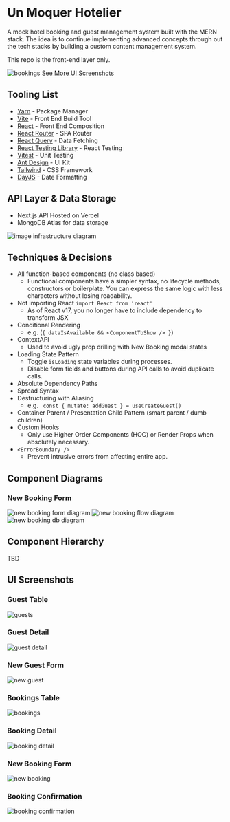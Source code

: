 # Un Moquer Hotelier

A mock hotel booking and guest management system built with the MERN stack. The idea is to continue implementing advanced concepts through out the tech stacks by building a custom content management system.

This repo is the front-end layer only.

![bookings](./docs/ui/Bookings.png)
[See More UI Screenshots](#ui-screenshots)


## Tooling List

- [Yarn](https://yarnpkg.com/) - Package Manager
- [Vite](https://vitejs.dev/) - Front End Build Tool
- [React](https://react.dev/) - Front End Composition
- [React Router](https://github.com/remix-run/react-router#readme) - SPA Router
- [React Query](https://tanstack.com/query/v4/docs/react/overview) - Data Fetching
- [React Testing Library](https://testing-library.com/) - React Testing
- [Vitest](https://vitest.dev/) - Unit Testing
- [Ant Design](https://ant.design/) - UI Kit
- [Tailwind](https://tailwindcss.com/) - CSS Framework
- [DayJS](https://day.js.org/) - Date Formatting

## API Layer & Data Storage

- Next.js API Hosted on Vercel
- MongoDB Atlas for data storage

![image infrastructure diagram](./docs/UnMoquerHotelier-Infrastructure.jpg)

## Techniques & Decisions

- All function-based components (no class based)
  - Functional components have a simpler syntax, no lifecycle methods, constructors or boilerplate. You can express the same logic with less characters without losing readability.
- Not importing React `import React from 'react'`
  - As of React v17, you no longer have to include dependency to transform JSX
- Conditional Rendering
  - e.g. (`{ dataIsAvailable && <ComponentToShow /> }`)
- ContextAPI
  - Used to avoid ugly prop drilling with New Booking modal states
- Loading State Pattern
  - Toggle `isLoading` state variables during processes.
  - Disable form fields and buttons during API calls to avoid duplicate calls.
- Absolute Dependency Paths
- Spread Syntax
- Destructuring with Aliasing
  - e.g. ` const { mutate: addGuest } = useCreateGuest()`
- Container Parent / Presentation Child Pattern (smart parent / dumb children)
- Custom Hooks
  - Only use Higher Order Components (HOC) or Render Props when absolutely necessary.
- `<ErrorBoundary />`
  - Prevent intrusive errors from affecting entire app.

## Component Diagrams

### New Booking Form

![new booking form diagram](./docs/UnMoquerHotelier-NewBooking.jpg)
![new booking flow diagram](./docs/UnMoquerHotelier-NewBookingFlow.jpg)
![new booking db diagram](./docs/UnMoquerHotelier-NewBookingDBUpdates.jpg)


## Component Hierarchy

TBD

## UI Screenshots

### Guest Table
![guests](./docs/ui/Guests.png)

### Guest Detail
![guest detail](./docs/ui/GuestDetail.png)

### New Guest Form
![new guest](./docs/ui/NewGuest.png)

### Bookings Table
![bookings](./docs/ui/Bookings.png)

### Booking Detail
![booking detail](./docs/ui/BookingDetails.png)

### New Booking Form
![new booking](./docs/ui/NewBooking.png)

### Booking Confirmation
![booking confirmation](./docs/ui/BookingConfirmation.png)